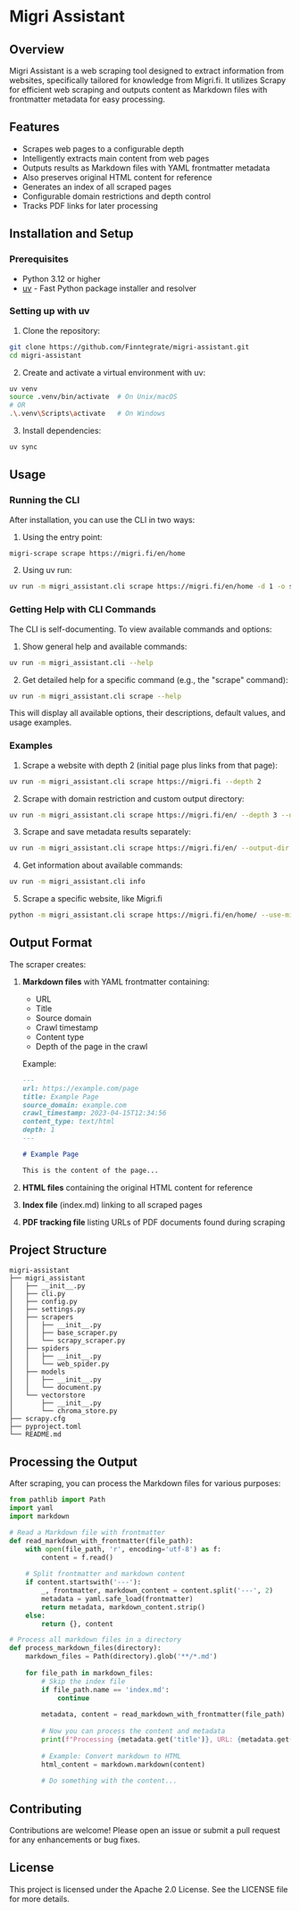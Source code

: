 # Migri Assistant

## Overview
Migri Assistant is a web scraping tool designed to extract information from websites, specifically tailored for knowledge from Migri.fi. It utilizes Scrapy for efficient web scraping and outputs content as Markdown files with frontmatter metadata for easy processing.

## Features
- Scrapes web pages to a configurable depth
- Intelligently extracts main content from web pages
- Outputs results as Markdown files with YAML frontmatter metadata
- Also preserves original HTML content for reference
- Generates an index of all scraped pages
- Configurable domain restrictions and depth control
- Tracks PDF links for later processing

## Installation and Setup

### Prerequisites
- Python 3.12 or higher
- [uv](https://github.com/astral-sh/uv) - Fast Python package installer and resolver

### Setting up with uv

1. Clone the repository:
```bash
git clone https://github.com/Finntegrate/migri-assistant.git
cd migri-assistant
```

2. Create and activate a virtual environment with uv:
```bash
uv venv
source .venv/bin/activate  # On Unix/macOS
# OR
.\.venv\Scripts\activate   # On Windows
```

3. Install dependencies:
```bash
uv sync
```

## Usage

### Running the CLI

After installation, you can use the CLI in two ways:

1. Using the entry point:
```bash
migri-scrape scrape https://migri.fi/en/home
```

2. Using uv run:
```bash
uv run -m migri_assistant.cli scrape https://migri.fi/en/home -d 1 -o scraped_pages
```

### Getting Help with CLI Commands

The CLI is self-documenting. To view available commands and options:

1. Show general help and available commands:
```bash
uv run -m migri_assistant.cli --help
```

2. Get detailed help for a specific command (e.g., the "scrape" command):
```bash
uv run -m migri_assistant.cli scrape --help
```

This will display all available options, their descriptions, default values, and usage examples.

### Examples

1. Scrape a website with depth 2 (initial page plus links from that page):
```bash
uv run -m migri_assistant.cli scrape https://migri.fi --depth 2
```

2. Scrape with domain restriction and custom output directory:
```bash
uv run -m migri_assistant.cli scrape https://migri.fi/en/ --depth 3 --domain migri.fi --output-dir migri_content
```

3. Scrape and save metadata results separately:
```bash
uv run -m migri_assistant.cli scrape https://migri.fi/en/ --output-dir content --results metadata.json
```

4. Get information about available commands:
```bash
uv run -m migri_assistant.cli info
```

5. Scrape a specific website, like Migri.fi

```bash
python -m migri_assistant.cli scrape https://migri.fi/en/home/ --use-migri-scraper
```

## Output Format

The scraper creates:

1. **Markdown files** with YAML frontmatter containing:
   - URL
   - Title
   - Source domain
   - Crawl timestamp
   - Content type
   - Depth of the page in the crawl

   Example:
   ```markdown
   ---
   url: https://example.com/page
   title: Example Page
   source_domain: example.com
   crawl_timestamp: 2023-04-15T12:34:56
   content_type: text/html
   depth: 1
   ---

   # Example Page

   This is the content of the page...
   ```

2. **HTML files** containing the original HTML content for reference
3. **Index file** (index.md) linking to all scraped pages
4. **PDF tracking file** listing URLs of PDF documents found during scraping

## Project Structure
```
migri-assistant
├── migri_assistant
│   ├── __init__.py
│   ├── cli.py
│   ├── config.py
│   ├── settings.py
│   ├── scrapers
│   │   ├── __init__.py
│   │   ├── base_scraper.py
│   │   └── scrapy_scraper.py
│   ├── spiders
│   │   ├── __init__.py
│   │   └── web_spider.py
│   ├── models
│   │   ├── __init__.py
│   │   └── document.py
│   └── vectorstore
│       ├── __init__.py
│       └── chroma_store.py
├── scrapy.cfg
├── pyproject.toml
└── README.md
```

## Processing the Output

After scraping, you can process the Markdown files for various purposes:

```python
from pathlib import Path
import yaml
import markdown

# Read a Markdown file with frontmatter
def read_markdown_with_frontmatter(file_path):
    with open(file_path, 'r', encoding='utf-8') as f:
        content = f.read()
    
    # Split frontmatter and markdown content
    if content.startswith('---'):
        _, frontmatter, markdown_content = content.split('---', 2)
        metadata = yaml.safe_load(frontmatter)
        return metadata, markdown_content.strip()
    else:
        return {}, content

# Process all markdown files in a directory
def process_markdown_files(directory):
    markdown_files = Path(directory).glob('**/*.md')
    
    for file_path in markdown_files:
        # Skip the index file
        if file_path.name == 'index.md':
            continue
            
        metadata, content = read_markdown_with_frontmatter(file_path)
        
        # Now you can process the content and metadata
        print(f"Processing {metadata.get('title')}, URL: {metadata.get('url')}")
        
        # Example: Convert markdown to HTML
        html_content = markdown.markdown(content)
        
        # Do something with the content...
```

## Contributing
Contributions are welcome! Please open an issue or submit a pull request for any enhancements or bug fixes.

## License
This project is licensed under the Apache 2.0 License. See the LICENSE file for more details.
